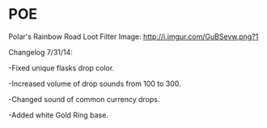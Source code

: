 # POE
Polar's Rainbow Road Loot Filter
Image: http://i.imgur.com/GuBSevw.png?1

Changelog 7/31/14:

-Fixed unique flasks drop color.

-Increased volume of drop sounds from 100 to 300.

-Changed sound of common currency drops.

-Added white Gold Ring base.


